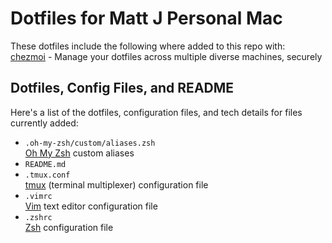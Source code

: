 # Dotfiles for Matt J Personal Mac
These dotfiles include the following where added to this repo with:  
[chezmoi](https://www.chezmoi.io/) - Manage your dotfiles across multiple diverse machines, securely

## Dotfiles, Config Files, and README
Here's a list of the dotfiles, configuration files, and tech details for files currently added:
- `.oh-my-zsh/custom/aliases.zsh`  
   [Oh My Zsh](https://github.com/ohmyzsh/ohmyzsh) custom aliases
- `README.md`   
- `.tmux.conf`  
  [tmux](https://github.com/tmux/tmux/wiki) (terminal multiplexer) configuration file
- `.vimrc`  
  [Vim](https://en.wikipedia.org/wiki/Vim_(text_editor)) text editor configuration file  
- `.zshrc`  
  [Zsh](https://en.wikipedia.org/wiki/Z_shell) configuration file